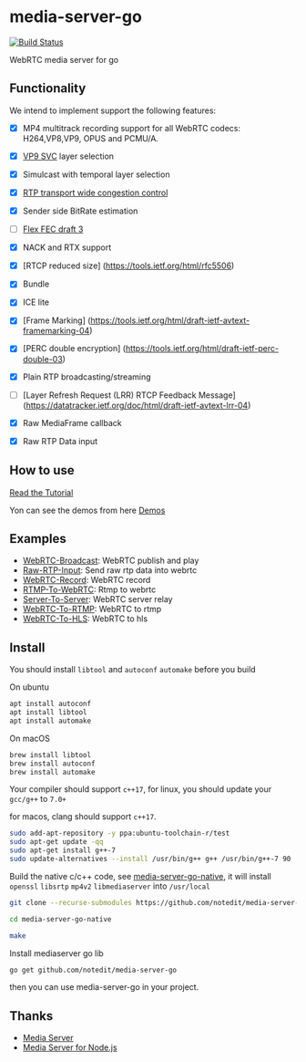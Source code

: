 # media-server-go

[![Build Status](https://travis-ci.com/notedit/media-server-go.svg?branch=master)](https://travis-ci.com/notedit/media-server-go)

WebRTC media server for go



## Functionality

We intend to implement support the following features:

- [x] MP4 multitrack recording support for all WebRTC codecs: H264,VP8,VP9, OPUS and PCMU/A.
- [x] [VP9 SVC](https://tools.ietf.org/html/draft-ietf-payload-vp9-02) layer selection
- [x] Simulcast with temporal layer selection
- [x] [RTP transport wide congestion control](https://tools.ietf.org/html/draft-holmer-rmcat-transport-wide-cc-extensions-01)
- [x] Sender side BitRate estimation
- [ ] [Flex FEC draft 3](https://tools.ietf.org/html/draft-ietf-payload-flexible-fec-scheme-03)
- [x] NACK and RTX support
- [x] [RTCP reduced size] (https://tools.ietf.org/html/rfc5506)
- [x] Bundle
- [x] ICE lite
- [x] [Frame Marking] (https://tools.ietf.org/html/draft-ietf-avtext-framemarking-04)
- [x] [PERC double encryption] (https://tools.ietf.org/html/draft-ietf-perc-double-03)
- [x] Plain RTP broadcasting/streaming
- [ ] [Layer Refresh Request (LRR) RTCP Feedback Message] (https://datatracker.ietf.org/doc/html/draft-ietf-avtext-lrr-04)
- [x] Raw MediaFrame callback
- [x] Raw RTP Data input



## How to use 

[Read the Tutorial](https://github.com/notedit/media-server-go/blob/master/manual.md)


Yon can see the demos from here [Demos](https://github.com/notedit/media-server-go-demo)



## Examples

- [WebRTC-Broadcast](https://github.com/notedit/media-server-go-demo/tree/master/broadcast): WebRTC publish and play 
- [Raw-RTP-Input](https://github.com/notedit/media-server-go-demo/tree/master/raw-rtp-input): Send raw rtp data into webrtc
- [WebRTC-Record](https://github.com/notedit/media-server-go-demo/tree/master/recording): WebRTC record
- [RTMP-To-WebRTC](https://github.com/notedit/media-server-go-demo/tree/master/rtmp-to-webrtc): Rtmp to webrtc
- [Server-To-Server](https://github.com/notedit/media-server-go-demo/tree/master/server-to-server): WebRTC server relay
- [WebRTC-To-RTMP](https://github.com/notedit/media-server-go-demo/tree/master/webrtc-to-rtmp): WebRTC to rtmp
- [WebRTC-To-HLS](https://github.com/notedit/media-server-go-demo/tree/master/webrtc-to-hls): WebRTC to hls



## Install 

You should install `libtool` and `autoconf` `automake` before you build 


On ubuntu
```sh
apt install autoconf
apt install libtool
apt install automake
```


On macOS

```sh
brew install libtool
brew install autoconf
brew install automake
```


Your compiler should support `c++17`, for linux, you should update your `gcc/g++` to `7.0+`

for macos, clang should support `c++17`.


```sh
sudo add-apt-repository -y ppa:ubuntu-toolchain-r/test
sudo apt-get update -qq
sudo apt-get install g++-7
sudo update-alternatives --install /usr/bin/g++ g++ /usr/bin/g++-7 90
```


Build the native c/c++ code, see [media-server-go-native](https://github.com/notedit/media-server-go-native.git), it will install `openssl` `libsrtp` `mp4v2` `libmediaserver` into  `/usr/local`


```sh
git clone --recurse-submodules https://github.com/notedit/media-server-go-native.git  

cd media-server-go-native

make
```

Install mediaserver go lib

```sh
go get github.com/notedit/media-server-go

```


then you can use media-server-go in your project.




## Thanks 

 - [Media Server](https://github.com/medooze/media-server)
 - [Media Server for Node.js](https://github.com/medooze/media-server-node)







